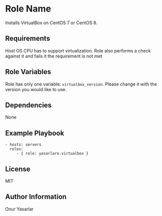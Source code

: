 Role Name
=========

Installs VirtualBox on CentOS 7 or CentOS 8.

Requirements
------------

Host OS CPU has to support virtualization. Role also performs a check against it and fails it the requirement is not met

Role Variables
--------------

Role has only one variable: `virtualbox_version`. Please change it with the version you would like to use.

Dependencies
------------

None

Example Playbook
----------------

    - hosts: servers
      roles:
         - { role: yasarlaro.virtualbox }

License
-------

MIT

Author Information
------------------

Onur Yasarlar
